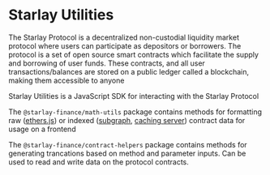 # Starlay Utilities

The Starlay Protocol is a decentralized non-custodial liquidity market protocol
where users can participate as depositors or borrowers. The protocol is a set of
open source smart contracts which facilitate the supply and borrowing of user
funds. These contracts, and all user transactions/balances are stored on a
public ledger called a blockchain, making them accessible to anyone

Starlay Utilities is a JavaScript SDK for interacting with the Starlay Protocol

The `@starlay-finance/math-utils` package contains methods for formatting raw
([ethers.js](#ethers.js)) or indexed ([subgraph](#subgraph),
[caching server](#caching-server)) contract data for usage on a frontend

The `@starlay-finance/contract-helpers` package contains methods for generating
trancations based on method and parameter inputs. Can be used to read and write
data on the protocol contracts.
